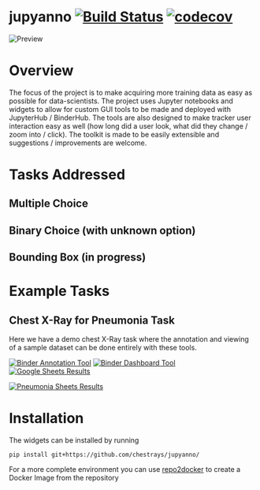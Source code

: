 # jupyanno [![Build Status](https://travis-ci.org/chestrays/jupyanno.svg?branch=master)](https://travis-ci.org/chestrays/jupyanno) [![codecov](https://codecov.io/gh/chestrays/jupyanno/branch/master/graph/badge.svg)](https://codecov.io/gh/chestrays/jupyanno)

![Preview](preview.gif)

# Overview
The focus of the project is to make acquiring more training data as easy as possible for data-scientists. The project uses Jupyter notebooks and widgets to allow for custom GUI tools to be made and deployed with JupyterHub / BinderHub. The tools are also designed to make tracker user interaction easy as well (how long did a user look, what did they change / zoom into / click). The toolkit is made to be easily extensible and suggestions / improvements are welcome. 

# Tasks Addressed

## Multiple Choice
## Binary Choice (with unknown option)
## Bounding Box (in progress)


# Example Tasks
## Chest X-Ray for Pneumonia Task

Here we have a demo chest X-Ray task where the annotation and viewing of a sample dataset can be done entirely with these tools.

[![Binder Annotation Tool](https://img.shields.io/badge/launch-annotation_tool-red.svg)](https://mybinder.org/v2/gh/chestrays/jupyanno/master?urlpath=%2Fvoila%2Frender%2Fnotebooks%2Fanno_app.ipynb%3Fuser%3Drandom_githubber)
[![Binder Dashboard Tool](https://img.shields.io/badge/launch-dashboard-blue.svg)](https://mybinder.org/v2/gh/chestrays/jupyanno/master?urlpath=%2Fvoila%2Frender%2Fnotebooks%2Fdashboard.ipynb%3Fuser%3Drandom_githubber)
[![Google Sheets Results](https://img.shields.io/badge/show-sheets-green.svg)](https://docs.google.com/spreadsheets/d/1T02tRhe3IUUHYsMchc7hmH8nVI3uR0GffdX1PNxKIZA/edit#gid=1178875150)

[![Pneumonia Sheets Results](https://img.shields.io/badge/show-pneumonia_sheets-green.svg)](https://docs.google.com/spreadsheets/d/1JUCLX_17JIGit0Nk4wphgTHlmji9u9PYPmyf_9Wscvg/edit#gid=1062358074)

# Installation
The widgets can be installed by running 
```
pip install git+https://github.com/chestrays/jupyanno/
```

For a more complete environment you can use [repo2docker](https://github.com/jupyter/repo2docker) to create a Docker Image from the repository
